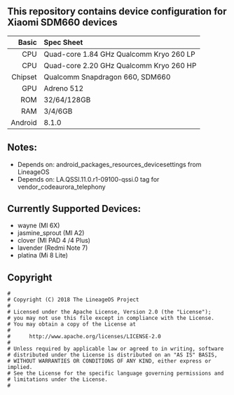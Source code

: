 ## This repository contains device configuration for Xiaomi SDM660 devices

Basic   | Spec Sheet
-------:|:----------
CPU     | Quad-core 1.84 GHz Qualcomm Kryo 260 LP
CPU     | Quad-core 2.20 GHz Qualcomm Kryo 260 HP
Chipset | Qualcomm Snapdragon 660, SDM660
GPU     | Adreno 512
ROM     | 32/64/128GB
RAM     | 3/4/6GB
Android | 8.1.0

## Notes:
 - Depends on: android_packages_resources_devicesettings from LineageOS
 - Depends on: LA.QSSI.11.0.r1-09100-qssi.0 tag for vendor_codeaurora_telephony

## Currently Supported Devices:
 - wayne (MI 6X)
 - jasmine_sprout (MI A2)
 - clover (MI PAD 4 /4 Plus)
 - lavender (Redmi Note 7)
 - platina (Mi 8 Lite)

## Copyright

```
#
# Copyright (C) 2018 The LineageOS Project
#
# Licensed under the Apache License, Version 2.0 (the "License");
# you may not use this file except in compliance with the License.
# You may obtain a copy of the License at
#
#      http://www.apache.org/licenses/LICENSE-2.0
#
# Unless required by applicable law or agreed to in writing, software
# distributed under the License is distributed on an "AS IS" BASIS,
# WITHOUT WARRANTIES OR CONDITIONS OF ANY KIND, either express or implied.
# See the License for the specific language governing permissions and
# limitations under the License.
#
